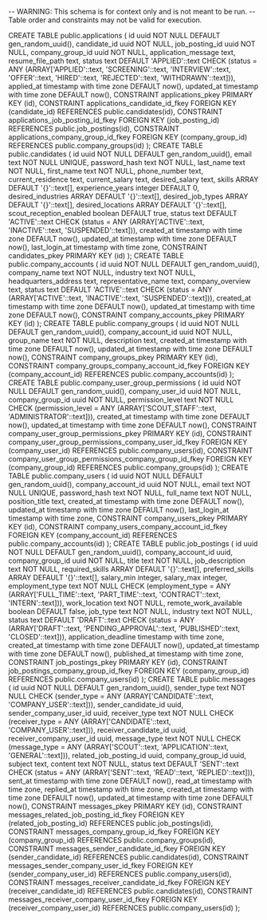-- WARNING: This schema is for context only and is not meant to be run.
-- Table order and constraints may not be valid for execution.

CREATE TABLE public.applications (
  id uuid NOT NULL DEFAULT gen_random_uuid(),
  candidate_id uuid NOT NULL,
  job_posting_id uuid NOT NULL,
  company_group_id uuid NOT NULL,
  application_message text,
  resume_file_path text,
  status text DEFAULT 'APPLIED'::text CHECK (status = ANY (ARRAY['APPLIED'::text, 'SCREENING'::text, 'INTERVIEW'::text, 'OFFER'::text, 'HIRED'::text, 'REJECTED'::text, 'WITHDRAWN'::text])),
  applied_at timestamp with time zone DEFAULT now(),
  updated_at timestamp with time zone DEFAULT now(),
  CONSTRAINT applications_pkey PRIMARY KEY (id),
  CONSTRAINT applications_candidate_id_fkey FOREIGN KEY (candidate_id) REFERENCES public.candidates(id),
  CONSTRAINT applications_job_posting_id_fkey FOREIGN KEY (job_posting_id) REFERENCES public.job_postings(id),
  CONSTRAINT applications_company_group_id_fkey FOREIGN KEY (company_group_id) REFERENCES public.company_groups(id)
);
CREATE TABLE public.candidates (
  id uuid NOT NULL DEFAULT gen_random_uuid(),
  email text NOT NULL UNIQUE,
  password_hash text NOT NULL,
  last_name text NOT NULL,
  first_name text NOT NULL,
  phone_number text,
  current_residence text,
  current_salary text,
  desired_salary text,
  skills ARRAY DEFAULT '{}'::text[],
  experience_years integer DEFAULT 0,
  desired_industries ARRAY DEFAULT '{}'::text[],
  desired_job_types ARRAY DEFAULT '{}'::text[],
  desired_locations ARRAY DEFAULT '{}'::text[],
  scout_reception_enabled boolean DEFAULT true,
  status text DEFAULT 'ACTIVE'::text CHECK (status = ANY (ARRAY['ACTIVE'::text, 'INACTIVE'::text, 'SUSPENDED'::text])),
  created_at timestamp with time zone DEFAULT now(),
  updated_at timestamp with time zone DEFAULT now(),
  last_login_at timestamp with time zone,
  CONSTRAINT candidates_pkey PRIMARY KEY (id)
);
CREATE TABLE public.company_accounts (
  id uuid NOT NULL DEFAULT gen_random_uuid(),
  company_name text NOT NULL,
  industry text NOT NULL,
  headquarters_address text,
  representative_name text,
  company_overview text,
  status text DEFAULT 'ACTIVE'::text CHECK (status = ANY (ARRAY['ACTIVE'::text, 'INACTIVE'::text, 'SUSPENDED'::text])),
  created_at timestamp with time zone DEFAULT now(),
  updated_at timestamp with time zone DEFAULT now(),
  CONSTRAINT company_accounts_pkey PRIMARY KEY (id)
);
CREATE TABLE public.company_groups (
  id uuid NOT NULL DEFAULT gen_random_uuid(),
  company_account_id uuid NOT NULL,
  group_name text NOT NULL,
  description text,
  created_at timestamp with time zone DEFAULT now(),
  updated_at timestamp with time zone DEFAULT now(),
  CONSTRAINT company_groups_pkey PRIMARY KEY (id),
  CONSTRAINT company_groups_company_account_id_fkey FOREIGN KEY (company_account_id) REFERENCES public.company_accounts(id)
);
CREATE TABLE public.company_user_group_permissions (
  id uuid NOT NULL DEFAULT gen_random_uuid(),
  company_user_id uuid NOT NULL,
  company_group_id uuid NOT NULL,
  permission_level text NOT NULL CHECK (permission_level = ANY (ARRAY['SCOUT_STAFF'::text, 'ADMINISTRATOR'::text])),
  created_at timestamp with time zone DEFAULT now(),
  updated_at timestamp with time zone DEFAULT now(),
  CONSTRAINT company_user_group_permissions_pkey PRIMARY KEY (id),
  CONSTRAINT company_user_group_permissions_company_user_id_fkey FOREIGN KEY (company_user_id) REFERENCES public.company_users(id),
  CONSTRAINT company_user_group_permissions_company_group_id_fkey FOREIGN KEY (company_group_id) REFERENCES public.company_groups(id)
);
CREATE TABLE public.company_users (
  id uuid NOT NULL DEFAULT gen_random_uuid(),
  company_account_id uuid NOT NULL,
  email text NOT NULL UNIQUE,
  password_hash text NOT NULL,
  full_name text NOT NULL,
  position_title text,
  created_at timestamp with time zone DEFAULT now(),
  updated_at timestamp with time zone DEFAULT now(),
  last_login_at timestamp with time zone,
  CONSTRAINT company_users_pkey PRIMARY KEY (id),
  CONSTRAINT company_users_company_account_id_fkey FOREIGN KEY (company_account_id) REFERENCES public.company_accounts(id)
);
CREATE TABLE public.job_postings (
  id uuid NOT NULL DEFAULT gen_random_uuid(),
  company_account_id uuid,
  company_group_id uuid NOT NULL,
  title text NOT NULL,
  job_description text NOT NULL,
  required_skills ARRAY DEFAULT '{}'::text[],
  preferred_skills ARRAY DEFAULT '{}'::text[],
  salary_min integer,
  salary_max integer,
  employment_type text NOT NULL CHECK (employment_type = ANY (ARRAY['FULL_TIME'::text, 'PART_TIME'::text, 'CONTRACT'::text, 'INTERN'::text])),
  work_location text NOT NULL,
  remote_work_available boolean DEFAULT false,
  job_type text NOT NULL,
  industry text NOT NULL,
  status text DEFAULT 'DRAFT'::text CHECK (status = ANY (ARRAY['DRAFT'::text, 'PENDING_APPROVAL'::text, 'PUBLISHED'::text, 'CLOSED'::text])),
  application_deadline timestamp with time zone,
  created_at timestamp with time zone DEFAULT now(),
  updated_at timestamp with time zone DEFAULT now(),
  published_at timestamp with time zone,
  CONSTRAINT job_postings_pkey PRIMARY KEY (id),
  CONSTRAINT job_postings_company_group_id_fkey FOREIGN KEY (company_group_id) REFERENCES public.company_users(id)
);
CREATE TABLE public.messages (
  id uuid NOT NULL DEFAULT gen_random_uuid(),
  sender_type text NOT NULL CHECK (sender_type = ANY (ARRAY['CANDIDATE'::text, 'COMPANY_USER'::text])),
  sender_candidate_id uuid,
  sender_company_user_id uuid,
  receiver_type text NOT NULL CHECK (receiver_type = ANY (ARRAY['CANDIDATE'::text, 'COMPANY_USER'::text])),
  receiver_candidate_id uuid,
  receiver_company_user_id uuid,
  message_type text NOT NULL CHECK (message_type = ANY (ARRAY['SCOUT'::text, 'APPLICATION'::text, 'GENERAL'::text])),
  related_job_posting_id uuid,
  company_group_id uuid,
  subject text,
  content text NOT NULL,
  status text DEFAULT 'SENT'::text CHECK (status = ANY (ARRAY['SENT'::text, 'READ'::text, 'REPLIED'::text])),
  sent_at timestamp with time zone DEFAULT now(),
  read_at timestamp with time zone,
  replied_at timestamp with time zone,
  created_at timestamp with time zone DEFAULT now(),
  updated_at timestamp with time zone DEFAULT now(),
  CONSTRAINT messages_pkey PRIMARY KEY (id),
  CONSTRAINT messages_related_job_posting_id_fkey FOREIGN KEY (related_job_posting_id) REFERENCES public.job_postings(id),
  CONSTRAINT messages_company_group_id_fkey FOREIGN KEY (company_group_id) REFERENCES public.company_groups(id),
  CONSTRAINT messages_sender_candidate_id_fkey FOREIGN KEY (sender_candidate_id) REFERENCES public.candidates(id),
  CONSTRAINT messages_sender_company_user_id_fkey FOREIGN KEY (sender_company_user_id) REFERENCES public.company_users(id),
  CONSTRAINT messages_receiver_candidate_id_fkey FOREIGN KEY (receiver_candidate_id) REFERENCES public.candidates(id),
  CONSTRAINT messages_receiver_company_user_id_fkey FOREIGN KEY (receiver_company_user_id) REFERENCES public.company_users(id)
);